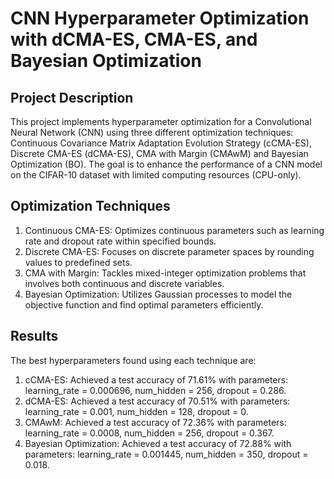# CNN Hyperparameter Optimization with dCMA-ES, CMA-ES, and Bayesian Optimization

## Project Description
This project implements hyperparameter optimization for a Convolutional Neural Network (CNN) using three different optimization techniques: Continuous Covariance Matrix Adaptation Evolution Strategy (cCMA-ES), Discrete CMA-ES (dCMA-ES), CMA with Margin (CMAwM) and Bayesian Optimization (BO). The goal is to enhance the performance of a CNN model on the CIFAR-10 dataset with limited computing resources (CPU-only).


## Optimization Techniques
1. Continuous CMA-ES: 
Optimizes continuous parameters such as learning rate and dropout rate within specified bounds.
2. Discrete CMA-ES: 
Focuses on discrete parameter spaces by rounding values to predefined sets.
3. CMA with Margin:
Tackles mixed-integer optimization problems that involves both continuous and discrete variables.
4. Bayesian Optimization:
Utilizes Gaussian processes to model the objective function and find optimal parameters efficiently.

## Results
The best hyperparameters found using each technique are:
1. cCMA-ES: Achieved a test accuracy of 71.61% with parameters: learning_rate = 0.000696, num_hidden = 256, dropout = 0.286.
2. dCMA-ES: Achieved a test accuracy of 70.51% with parameters: learning_rate = 0.001, num_hidden = 128, dropout = 0.
3. CMAwM: Achieved a test accuracy of 72.36% with parameters: learning_rate = 0.0008, num_hidden = 256, dropout = 0.367.
4. Bayesian Optimization: Achieved a test accuracy of 72.88% with parameters: learning_rate = 0.001445, num_hidden = 350, dropout = 0.018.